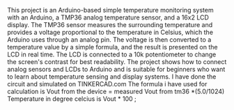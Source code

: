 This project is an Arduino-based simple temperature monitoring system with an Arduino, a TMP36 analog temperature sensor, and a 16x2 LCD display. The TMP36 sensor measures the surrounding temperature and provides a voltage proportional to the temperature in Celsius, which the Arduino uses through an analog pin. The voltage is then converted to a temperature value by a simple formula, and the result is presented on the LCD in real time. The LCD is connected to a 10k potentiometer to change the screen's contrast for best readability. The project shows how to connect analog sensors and LCDs to Arduino and is suitable for beginners who want to learn about temperature sensing and display systems.
I have done the circuit and simulated on TINKERCAD.com
The formula i have used for calculation is Vout from the device = measured Vout from tm36 *(5.0/1024) 
Temperature in degree celcius is Vout * 100 ;





